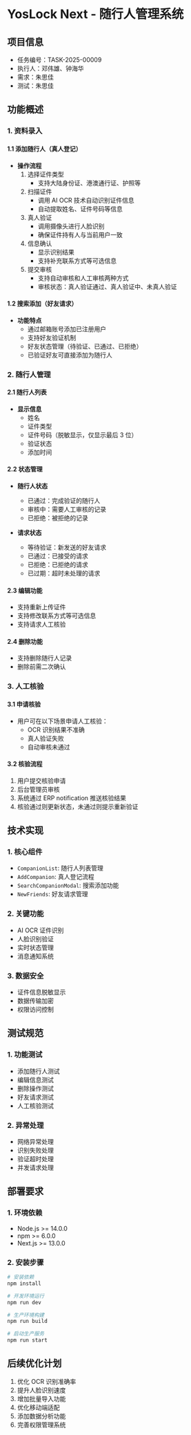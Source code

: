 # YosLock Next - 随行人管理系统

## 项目信息
- 任务编号：TASK-2025-00009
- 执行人：邓伟雄、钟海华
- 需求：朱思佳
- 测试：朱思佳

## 功能概述

### 1. 资料录入
#### 1.1 添加随行人（真人登记）
- **操作流程**
  1. 选择证件类型
     - 支持大陆身份证、港澳通行证、护照等
  2. 扫描证件
     - 调用 AI OCR 技术自动识别证件信息
     - 自动提取姓名、证件号码等信息
  3. 真人验证
     - 调用摄像头进行人脸识别
     - 确保证件持有人与当前用户一致
  4. 信息确认
     - 显示识别结果
     - 支持补充联系方式等可选信息
  5. 提交审核
     - 支持自动审核和人工审核两种方式
     - 审核状态：真人验证通过、真人验证中、未真人验证

#### 1.2 搜索添加（好友请求）
- **功能特点**
  - 通过邮箱账号添加已注册用户
  - 支持好友验证机制
  - 好友状态管理（待验证、已通过、已拒绝）
  - 已验证好友可直接添加为随行人

### 2. 随行人管理
#### 2.1 随行人列表
- **显示信息**
  - 姓名
  - 证件类型
  - 证件号码（脱敏显示，仅显示最后 3 位）
  - 验证状态
  - 添加时间

#### 2.2 状态管理
- **随行人状态**
  - 已通过：完成验证的随行人
  - 审核中：需要人工审核的记录
  - 已拒绝：被拒绝的记录

- **请求状态**
  - 等待验证：新发送的好友请求
  - 已通过：已接受的请求
  - 已拒绝：已拒绝的请求
  - 已过期：超时未处理的请求

#### 2.3 编辑功能
- 支持重新上传证件
- 支持修改联系方式等可选信息
- 支持请求人工核验

#### 2.4 删除功能
- 支持删除随行人记录
- 删除前需二次确认

### 3. 人工核验
#### 3.1 申请核验
- 用户可在以下场景申请人工核验：
  - OCR 识别结果不准确
  - 真人验证失败
  - 自动审核未通过

#### 3.2 核验流程
1. 用户提交核验申请
2. 后台管理员审核
3. 系统通过 ERP notification 推送核验结果
4. 核验通过则更新状态，未通过则提示重新验证

## 技术实现

### 1. 核心组件
- `CompanionList`: 随行人列表管理
- `AddCompanion`: 真人登记流程
- `SearchCompanionModal`: 搜索添加功能
- `NewFriends`: 好友请求管理

### 2. 关键功能
- AI OCR 证件识别
- 人脸识别验证
- 实时状态管理
- 消息通知系统

### 3. 数据安全
- 证件信息脱敏显示
- 数据传输加密
- 权限访问控制

## 测试规范

### 1. 功能测试
- 添加随行人测试
- 编辑信息测试
- 删除操作测试
- 好友请求测试
- 人工核验测试

### 2. 异常处理
- 网络异常处理
- 识别失败处理
- 验证超时处理
- 并发请求处理

## 部署要求

### 1. 环境依赖
- Node.js >= 14.0.0
- npm >= 6.0.0
- Next.js >= 13.0.0

### 2. 安装步骤
```bash
# 安装依赖
npm install

# 开发环境运行
npm run dev

# 生产环境构建
npm run build

# 启动生产服务
npm run start
```

## 后续优化计划
1. 优化 OCR 识别准确率
2. 提升人脸识别速度
3. 增加批量导入功能
4. 优化移动端适配
5. 添加数据分析功能
6. 完善权限管理系统
